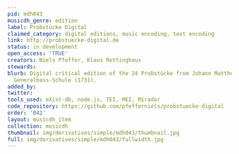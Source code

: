 ```yaml
---
pid: mdh043
musicdh_genre: edition
label: Probstücke Digital
claimed_category: digital editions, music encoding, text encoding
link: http://probstuecke-digital.de
status: in development
open_access: 'TRUE'
creators: Niels Pfeffer, Klaus Rettinghaus
stewards:
blurb: Digital critical edition of the 24 Probstücke from Johann Mattheson's Große
  Generalbass-Schule (1731).
added_by:
twitter:
tools_used: eXist-db, node.js, TEI, MEI, Mirador
code_repository: https://github.com/pfefferniels/probstuecke-digital
order: '042'
layout: musicdh_item
collection: musicdh
thumbnail: img/derivatives/simple/mdh043/thumbnail.jpg
full: img/derivatives/simple/mdh043/fullwidth.jpg
---
```


